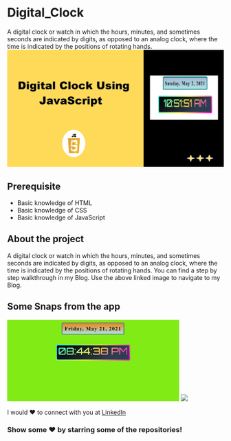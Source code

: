 # Digital_Clock
A digital clock or watch in which the hours, minutes, and sometimes seconds are indicated by digits, as opposed to an analog clock, where the time is indicated by the positions of rotating hands. 
<a href="https://nehasoni.hashnode.dev/digital-clock-using-javascript"> <img src="project_images/clock.png" alt="blog post"></a>
## Prerequisite
- Basic knowledge of HTML
- Basic knowledge of CSS
- Basic knowledge of JavaScript

## About the project
A digital clock or watch in which the hours, minutes, and sometimes seconds are indicated by digits, as opposed to an analog clock, where the time is indicated by the positions of rotating hands. You can find a step by step walkthrough in my Blog. Use the above linked image to navigate to my Blog.

## Some Snaps from the app
<p>
<img src="project_images/Screenshot (244).png" width="400">
<img src="https://im2.ezgif.com/tmp/ezgif-2-aa8f11c7c50c.gif" width="400">
</p>
I would ❤ to connect with you at <a href="https://www.linkedin.com/in/elgun-eminov-5b39181b7/" target="_blank">LinkedIn</a>


 ### Show some ❤️ by starring some of the repositories!
